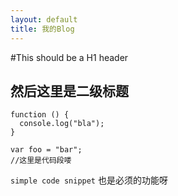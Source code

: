 ```yaml
---
layout: default
title: 我的Blog
---
```

#This should be a H1 header
## 然后这里是二级标题

```
function () {
  console.log("bla");
}

var foo = "bar";
//这里是代码段喽

```

`simple code snippet` 也是必须的功能呀
